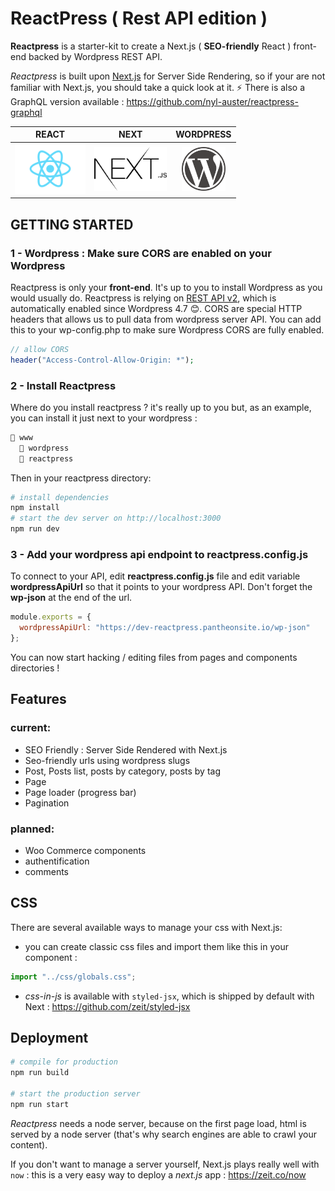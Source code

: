 # ReactPress ( Rest API edition )

**Reactpress** is a starter-kit to create a Next.js ( **SEO-friendly** React ) front-end backed by Wordpress REST API. 

*Reactpress* is built upon [Next.js](https://github.com/zeit/next.js/) for Server Side Rendering, so if your are not familiar with Next.js, you should take a quick look at it. ⚡ There is also a GraphQL version available : https://github.com/nyl-auster/reactpress-graphql 

<center>

| REACT | NEXT | WORDPRESS |
|:---:|:---:|:---:|
|<img height="80" src="./images/react.svg" /> |  <img height="70" src="./images/next.png" /> | <img height="70" src="./images/wordpress.svg" />

</center>



## GETTING STARTED

### 1 - Wordpress : Make sure CORS are enabled on your Wordpress

Reactpress is only your **front-end**. It's up to you to install Wordpress as you would usually do. Reactpress is relying on [REST API v2](http://v2.wp-api.org), which is automatically enabled since Wordpress 4.7 😊. CORS are special HTTP headers that allows us to pull data from wordpress server API. You can add this to your wp-config.php to make sure Wordpress CORS are fully enabled.

```php
// allow CORS
header("Access-Control-Allow-Origin: *");
```

### 2 - Install Reactpress

Where do you install reactpress ? it's really up to you but, as an example, you can install it just next to your wordpress :

```js
📁 www
  📁 wordpress
  📁 reactpress
```

Then in your reactpress directory:
```sh
# install dependencies
npm install
# start the dev server on http://localhost:3000
npm run dev
```

### 3 - Add your wordpress api endpoint to reactpress.config.js

To connect to your API, edit **reactpress.config.js** file and edit variable **wordpressApiUrl** so that it points to your wordpress API. Don't forget the **wp-json** at the end of the url.

```js
module.exports = {
  wordpressApiUrl: "https://dev-reactpress.pantheonsite.io/wp-json"
};
```

You can now start hacking / editing files from pages and components directories !

## Features

### current:

- SEO Friendly : Server Side Rendered with Next.js
- Seo-friendly urls using wordpress slugs
- Post, Posts list, posts by category, posts by tag
- Page
- Page loader (progress bar)
- Pagination

### planned:

- Woo Commerce components
- authentification
- comments

## CSS

There are several available ways to manage your css with Next.js:

- you can create classic css files and import them like this in your component :

```js
import "../css/globals.css";
```

- *css-in-js* is available with `styled-jsx`, which is shipped by default with Next : https://github.com/zeit/styled-jsx

## Deployment

```sh
# compile for production
npm run build

# start the production server
npm run start
```

*Reactpress* needs a node server, because on the first page load, html is served by a node server (that's why search engines are able to crawl your content).

If you don't want to manage a server yourself, Next.js plays really well with `now` : this is a very easy way to deploy a *next.js* app : https://zeit.co/now
